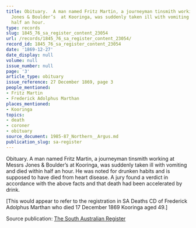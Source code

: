```yaml
---
title: Obituary.  A man named Fritz Martin, a journeyman tinsmith working at Messrs
  Jones & Boulder’s  at Kooringa, was suddenly taken ill with vomiting and died within
  half an hour.
type: records
slug: 1845_76_sa_register_content_23054
url: /records/1845_76_sa_register_content_23054/
record_id: 1845_76_sa_register_content_23054
date: '1869-12-27'
date_display: null
volume: null
issue_number: null
page: '3'
article_type: obituary
issue_reference: 27 December 1869, page 3
people_mentioned:
- Fritz Martin
- Frederick Adolphus Marthan
places_mentioned:
- Kooringa
topics:
- death
- coroner
- obituary
source_document: 1985-87_Northern__Argus.md
publication_slug: sa-register
---
```


Obituary.  A man named Fritz Martin, a journeyman tinsmith working at Messrs Jones & Boulder’s  at Kooringa, was suddenly taken ill with vomiting and died within half an hour.  He was noted for drunken habits and is supposed to have died from heart disease.  A jury found a verdict in accordance with the above facts and that death had been accelerated by drink.

[This would appear to refer to the registration in SA Deaths CD of Frederick Adolphus Marthan who died 17 December 1869 Kooringa aged 49.]

Source publication: [The South Australian Register](/publications/sa-register/)
